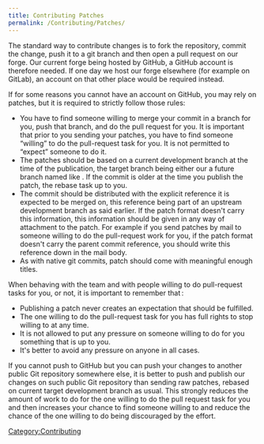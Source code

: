 ```yaml
---
title: Contributing Patches
permalink: /Contributing/Patches/
---
```


The standard way to contribute changes is to fork the repository, commit
the change, push it to a git branch and then open a pull request on our
forge. Our current forge being hosted by GitHub, a GitHub account is
therefore needed. If one day we host our forge elsewhere (for example on
GitLab), an account on that other place would be required instead.

If for some reasons you cannot have an account on GitHub, you may rely
on patches, but it is required to strictly follow those rules:

- You have to find someone willing to merge your commit in a branch for
  you, push that branch, and do the pull request for you. It is
  important that prior to you sending your patches, you have to find
  someone “willing” to do the pull-request task for you. It is not
  permitted to “expect” someone to do it.
- The patches should be based on a current development branch at the
  time of the publication, the target branch being either our a future
  branch named like . If the commit is older at the time you publish the
  patch, the rebase task up to you.
- The commit should be distributed with the explicit reference it is
  expected to be merged on, this reference being part of an upstream
  development branch as said earlier. If the patch format doesn't carry
  this information, this information should be given in any way of
  attachment to the patch. For example if you send patches by mail to
  someone willing to do the pull-request work for you, if the patch
  format doesn't carry the parent commit reference, you should write
  this reference down in the mail body.
- As with native git commits, patch should come with meaningful enough
  titles.

When behaving with the team and with people willing to do pull-request
tasks for you, or not, it is important to remember that :

- Publishing a patch never creates an expectation that should be
  fulfilled.
- The one willing to do the pull-request task for you has full rights to
  stop willing to at any time.
- It is not allowed to put any pressure on someone willing to do for you
  something that is up to you.
- It's better to avoid any pressure on anyone in all cases.

If you cannot push to GitHub but you can push your changes to another
public Git repository somewhere else, it is better to push and publish
our changes on such public Git repository than sending raw patches,
rebased on current target development branch as usual. This strongly
reduces the amount of work to do for the one willing to do the pull
request task for you and then increases your chance to find someone
willing to and reduce the chance of the one willing to do being
discouraged by the effort.

[Category:Contributing](Category:Contributing "wikilink")